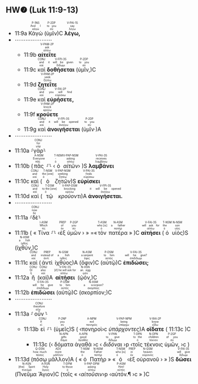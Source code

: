 ## HW❼ (Luk 11:9-13)

- 11:9a <RUBY><ruby><ruby>Κἀγὼ<rt>κἀγώ</rt></ruby><rt>And I</rt></ruby><rt>P-1NS</rt></RUBY> (<RUBY><ruby><ruby>ὑμῖν<rt>σύ</rt></ruby><rt>to you</rt></ruby><rt>P-2DP</rt></RUBY>)C <RUBY><ruby><ruby><strong>λέγω,</strong><rt>λέγω</rt></ruby><rt>say</rt></ruby><rt>V-PAI-1S</rt></RUBY> 
- ⋯⋯⋯⋯⋯⋯⋯
	- 11:9b <RUBY><ruby><ruby><strong>αἰτεῖτε</strong><rt>αἰτέω</rt></ruby><rt>ask</rt></ruby><rt>V-PAM-2P</rt></RUBY> 
	- 11:9c <RUBY><ruby><ruby>καὶ<rt>καί</rt></ruby><rt>and</rt></ruby><rt>CONJ</rt></RUBY> <RUBY><ruby><ruby><strong>δοθήσεται</strong><rt>δίδωμι</rt></ruby><rt>it will be given</rt></ruby><rt>V-FPI-3S</rt></RUBY> (<RUBY><ruby><ruby>ὑμῖν,<rt>σύ</rt></ruby><rt>to you</rt></ruby><rt>P-2DP</rt></RUBY>)C  
	- 11:9d <RUBY><ruby><ruby><strong>ζητεῖτε</strong><rt>ζητέω</rt></ruby><rt>seek</rt></ruby><rt>V-PAM-2P</rt></RUBY> 
	- 11:9e <RUBY><ruby><ruby>καὶ<rt>καί</rt></ruby><rt>and</rt></ruby><rt>CONJ</rt></RUBY> <RUBY><ruby><ruby><strong>εὑρήσετε,</strong><rt>εὑρίσκω</rt></ruby><rt>you will find</rt></ruby><rt>V-FAI-2P</rt></RUBY> 
	- 11:9f <RUBY><ruby><ruby><strong>κρούετε</strong><rt>κρούω</rt></ruby><rt>knock</rt></ruby><rt>V-PAM-2P</rt></RUBY> 
	- 11:9g <RUBY><ruby><ruby>καὶ<rt>καί</rt></ruby><rt>and</rt></ruby><rt>CONJ</rt></RUBY> <RUBY><ruby><ruby><strong>ἀνοιγήσεται</strong><rt>ἀνοίγω</rt></ruby><rt>it will be opened</rt></ruby><rt>V-FPI-3S</rt></RUBY> (<RUBY><ruby><ruby>ὑμῖν·<rt>σύ</rt></ruby><rt>to you</rt></ruby><rt>P-2DP</rt></RUBY>)A
- ⋯⋯⋯⋯⋯⋯⋯
- 11:10a ⸉<RUBY><ruby><ruby>γὰρ<rt>γάρ</rt></ruby><rt>for</rt></ruby><rt>CONJ</rt></RUBY>⸊
- 11:10b (<RUBY><ruby><ruby>πᾶς<rt>πᾶς</rt></ruby><rt>Everyone</rt></ruby><rt>A-NSM</rt></RUBY> ⸉⸊ ‹<RUBY><ruby><ruby>ὁ<rt>ὁ</rt></ruby><rt>-</rt></ruby><rt>T-NSM</rt></RUBY> <RUBY><ruby><ruby><em>αἰτῶν</em><rt>αἰτέω</rt></ruby><rt>asking</rt></ruby><rt>V-PAP-NSM</rt></RUBY>› )S <RUBY><ruby><ruby><strong>λαμβάνει</strong><rt>λαμβάνω</rt></ruby><rt>receives</rt></ruby><rt>V-PAI-3S</rt></RUBY> 
- 11:10c <RUBY><ruby><ruby>καὶ<rt>καί</rt></ruby><rt>and</rt></ruby><rt>CONJ</rt></RUBY> (<RUBY><ruby><ruby>ὁ<rt>ὁ</rt></ruby><rt>the [one]</rt></ruby><rt>T-NSM</rt></RUBY> <RUBY><ruby><ruby><em>ζητῶν</em><rt>ζητέω</rt></ruby><rt>seeking</rt></ruby><rt>V-PAP-NSM</rt></RUBY>)S <RUBY><ruby><ruby><strong>εὑρίσκει</strong><rt>εὑρίσκω</rt></ruby><rt>finds</rt></ruby><rt>V-PAI-3S</rt></RUBY> 
- 11:10d <RUBY><ruby><ruby>καὶ<rt>καί</rt></ruby><rt>and</rt></ruby><rt>CONJ</rt></RUBY> (<RUBY><ruby><ruby>τῷ<rt>ὁ</rt></ruby><rt>to the [one]</rt></ruby><rt>T-DSM</rt></RUBY> <RUBY><ruby><ruby><em>κρούοντι</em><rt>κρούω</rt></ruby><rt>knocking</rt></ruby><rt>V-PAP-DSM</rt></RUBY>)A <RUBY><ruby><ruby><strong>ἀνοιγήσεται.</strong><rt>ἀνοίγω</rt></ruby><rt>it will be opened</rt></ruby><rt>V-FPI-3S</rt></RUBY>
- ⋯⋯⋯⋯⋯⋯⋯
- 11:11a ⸉<RUBY><ruby><ruby>δὲ<rt>δέ</rt></ruby><rt>now</rt></ruby><rt>CONJ</rt></RUBY>⸊
- 11:11b ( « <RUBY><ruby><ruby>Τίνα<rt>τίς</rt></ruby><rt>Which</rt></ruby><rt>I-ASM</rt></RUBY> ⸉⸊ ‹<RUBY><ruby><ruby>ἐξ<rt>ἐκ</rt></ruby><rt>of</rt></ruby><rt>PREP</rt></RUBY> <RUBY><ruby><ruby>ὑμῶν<rt>σύ</rt></ruby><rt>you</rt></ruby><rt>P-2GP</rt></RUBY> › » =«<RUBY><ruby><ruby>τὸν<rt>ὁ</rt></ruby><rt>who [is]</rt></ruby><rt>T-ASM</rt></RUBY> <RUBY><ruby><ruby>πατέρα<rt>πατήρ</rt></ruby><rt>a father</rt></ruby><rt>N-ASM</rt></RUBY> » )C <RUBY><ruby><ruby><strong>αἰτήσει</strong><rt>αἰτέω</rt></ruby><rt>will ask for</rt></ruby><rt>V-FAI-3S</rt></RUBY> (<RUBY><ruby><ruby>ὁ<rt>ὁ</rt></ruby><rt>the</rt></ruby><rt>T-NSM</rt></RUBY> <RUBY><ruby><ruby>υἱὸς<rt>υἱός</rt></ruby><rt>son</rt></ruby><rt>N-NSM</rt></RUBY>)S (<RUBY><ruby><ruby>ἰχθύν,<rt>ἰχθύς</rt></ruby><rt>a fish</rt></ruby><rt>N-ASM</rt></RUBY>)C 
- 11:11c <RUBY><ruby><ruby>καὶ<rt>καί</rt></ruby><rt>and</rt></ruby><rt>CONJ</rt></RUBY> (<RUBY><ruby><ruby>ἀντὶ<rt>ἀντί</rt></ruby><rt>instead of</rt></ruby><rt>PREP</rt></RUBY> <RUBY><ruby><ruby>ἰχθύος<rt>ἰχθύς</rt></ruby><rt>a fish</rt></ruby><rt>N-GSM</rt></RUBY>)A (<RUBY><ruby><ruby>ὄφιν<rt>ὄφις</rt></ruby><rt>a serpent</rt></ruby><rt>N-ASM</rt></RUBY>)C (<RUBY><ruby><ruby>αὐτῷ<rt>αὐτός</rt></ruby><rt>to him</rt></ruby><rt>P-DSM</rt></RUBY>)C <RUBY><ruby><ruby><strong>ἐπιδώσει;</strong><rt>ἐπιδίδωμι</rt></ruby><rt>will he give?</rt></ruby><rt>V-FAI-3S</rt></RUBY> 
- 11:12a <RUBY><ruby><ruby>ἢ<rt>ἤ</rt></ruby><rt>Or</rt></ruby><rt>CONJ</rt></RUBY> (<RUBY><ruby><ruby>καὶ<rt>καί</rt></ruby><rt>also</rt></ruby><rt>CONJ</rt></RUBY>)A <RUBY><ruby><ruby><strong>αἰτήσει</strong><rt>αἰτέω</rt></ruby><rt>[if] he will ask for</rt></ruby><rt>V-FAI-3S</rt></RUBY> (<RUBY><ruby><ruby>ᾠόν,<rt>ᾠόν</rt></ruby><rt>an egg</rt></ruby><rt>N-ASN</rt></RUBY>)C 
- 11:12b <RUBY><ruby><ruby><strong>ἐπιδώσει</strong><rt>ἐπιδίδωμι</rt></ruby><rt>will he give</rt></ruby><rt>V-FAI-3S</rt></RUBY> (<RUBY><ruby><ruby>αὐτῷ<rt>αὐτός</rt></ruby><rt>to him</rt></ruby><rt>P-DSM</rt></RUBY>)C (<RUBY><ruby><ruby>σκορπίον;<rt>σκορπίος</rt></ruby><rt>a scorpion?</rt></ruby><rt>N-ASM</rt></RUBY>)C
- ⋯⋯⋯⋯⋯⋯⋯
- 11:13a ⸉<RUBY><ruby><ruby>οὖν<rt>οὖν</rt></ruby><rt>therefore</rt></ruby><rt>CONJ</rt></RUBY>⸊
	- 11:13b <RUBY><ruby><ruby>εἰ<rt>εἰ</rt></ruby><rt>If</rt></ruby><rt>CONJ</rt></RUBY> ⸉⸊ (<RUBY><ruby><ruby>ὑμεῖς<rt>σύ</rt></ruby><rt>you</rt></ruby><rt>P-2NP</rt></RUBY>)S ( ‹<RUBY><ruby><ruby>πονηροὶ<rt>πονηρός</rt></ruby><rt>evil</rt></ruby><rt>A-NPM</rt></RUBY>›c <RUBY><ruby><ruby><em>ὑπάρχοντες</em><rt>ὑπάρχω</rt></ruby><rt>being</rt></ruby><rt>V-PAP-NPM</rt></RUBY>)A <RUBY><ruby><ruby><strong>οἴδατε</strong><rt>εἴδω</rt></ruby><rt>know</rt></ruby><rt>V-RAI-2P</rt></RUBY> ( 11:13c )C
		- 11:13c (‹ <RUBY><ruby><ruby>δόματα<rt>δόμα</rt></ruby><rt>gifts</rt></ruby><rt>N-APN</rt></RUBY> <RUBY><ruby><ruby>ἀγαθὰ<rt>ἀγαθός</rt></ruby><rt>good</rt></ruby><rt>A-APN</rt></RUBY> ›c ‹ <RUBY><ruby><ruby><em>διδόναι</em><rt>δίδωμι</rt></ruby><rt>to give</rt></ruby><rt>V-PAN</rt></RUBY> ›p  ‹<RUBY><ruby><ruby>τοῖς<rt>ὁ</rt></ruby><rt>to the</rt></ruby><rt>T-DPN</rt></RUBY> <RUBY><ruby><ruby>τέκνοις<rt>τέκνον</rt></ruby><rt>children</rt></ruby><rt>N-DPN</rt></RUBY> <RUBY><ruby><ruby>ὑμῶν,<rt>σύ</rt></ruby><rt>of you</rt></ruby><rt>P-2GP</rt></RUBY> ›c )
- 11:13d (<RUBY><ruby><ruby>πόσῳ<rt>πόσος</rt></ruby><rt>how much</rt></ruby><rt>Q-DSN</rt></RUBY> <RUBY><ruby><ruby>μᾶλλον<rt>μᾶλλον</rt></ruby><rt>more</rt></ruby><rt>ADV</rt></RUBY>)A ( «<RUBY><ruby><ruby>ὁ<rt>ὁ</rt></ruby><rt>the</rt></ruby><rt>T-NSM</rt></RUBY> <RUBY><ruby><ruby>Πατὴρ<rt>πατήρ</rt></ruby><rt>Father</rt></ruby><rt>N-NSM</rt></RUBY> » «<RUBY><ruby><ruby>ὁ<rt>ὁ</rt></ruby><rt>who [is]</rt></ruby><rt>T-NSM</rt></RUBY> ‹<RUBY><ruby><ruby>ἐξ<rt>ἐκ</rt></ruby><rt>in</rt></ruby><rt>PREP</rt></RUBY> <RUBY><ruby><ruby>οὐρανοῦ<rt>οὐρανός</rt></ruby><rt>heaven</rt></ruby><rt>N-GSM</rt></RUBY> › » )S <RUBY><ruby><ruby><strong>δώσει</strong><rt>δίδωμι</rt></ruby><rt>will give</rt></ruby><rt>V-FAI-3S</rt></RUBY> (<RUBY><ruby><ruby>Πνεῦμα<rt>πνεῦμα</rt></ruby><rt>[the] Spirit</rt></ruby><rt>N-ASN</rt></RUBY> <RUBY><ruby><ruby>Ἅγιον<rt>ἅγιος</rt></ruby><rt>Holy</rt></ruby><rt>A-ASN</rt></RUBY>)C (<RUBY><ruby><ruby>τοῖς<rt>ὁ</rt></ruby><rt>to those</rt></ruby><rt>T-DPM</rt></RUBY> « ‹<RUBY><ruby><ruby><em>αἰτοῦσιν</em><rt>αἰτέω</rt></ruby><rt>asking</rt></ruby><rt>V-PAP-DPM</rt></RUBY>›p ‹<RUBY><ruby><ruby>αὐτόν.¶<rt>αὐτός</rt></ruby><rt>Him!</rt></ruby><rt>P-ASM</rt></RUBY> ›c » )C